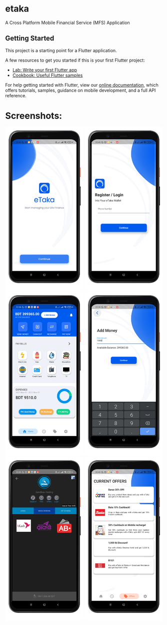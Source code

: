 # etaka
A Cross Platform Mobile Financial Service (MFS) Application

## Getting Started

This project is a starting point for a Flutter application.

A few resources to get you started if this is your first Flutter project:

- [Lab: Write your first Flutter app](https://flutter.dev/docs/get-started/codelab)
- [Cookbook: Useful Flutter samples](https://flutter.dev/docs/cookbook)

For help getting started with Flutter, view our
[online documentation](https://flutter.dev/docs), which offers tutorials,
samples, guidance on mobile development, and a full API reference.

# Screenshots:

<img src="/docs/imgs/1.png" alt="drawing" style="width:250px;"/> <img src="/docs/imgs/2.png" alt="drawing" style="width:250px;"/> <img src="/docs/imgs/3.png" alt="drawing" style="width:250px;"/> <img src="/docs/imgs/4.png" alt="drawing" style="width:250px;"/> <img src="/docs/imgs/5.png" alt="drawing" style="width:250px;"/> <img src="/docs/imgs/6.png" alt="drawing" style="width:250px;"/>
